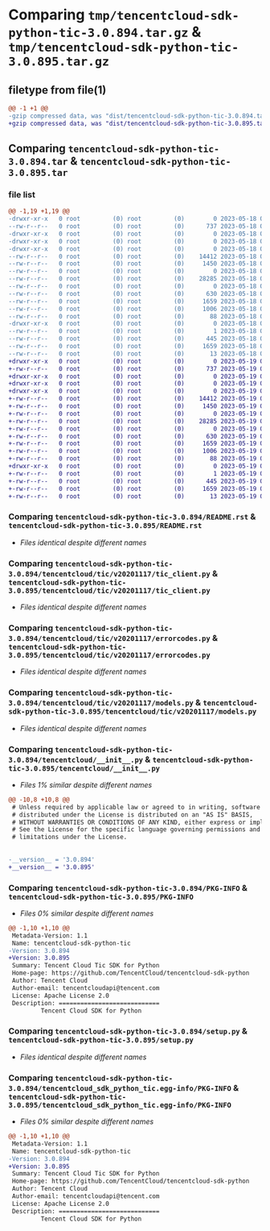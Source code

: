 # Comparing `tmp/tencentcloud-sdk-python-tic-3.0.894.tar.gz` & `tmp/tencentcloud-sdk-python-tic-3.0.895.tar.gz`

## filetype from file(1)

```diff
@@ -1 +1 @@
-gzip compressed data, was "dist/tencentcloud-sdk-python-tic-3.0.894.tar", last modified: Thu May 18 00:39:12 2023, max compression
+gzip compressed data, was "dist/tencentcloud-sdk-python-tic-3.0.895.tar", last modified: Fri May 19 03:02:32 2023, max compression
```

## Comparing `tencentcloud-sdk-python-tic-3.0.894.tar` & `tencentcloud-sdk-python-tic-3.0.895.tar`

### file list

```diff
@@ -1,19 +1,19 @@
-drwxr-xr-x   0 root         (0) root         (0)        0 2023-05-18 00:39:12.000000 tencentcloud-sdk-python-tic-3.0.894/
--rw-r--r--   0 root         (0) root         (0)      737 2023-05-18 00:39:12.000000 tencentcloud-sdk-python-tic-3.0.894/README.rst
-drwxr-xr-x   0 root         (0) root         (0)        0 2023-05-18 00:39:12.000000 tencentcloud-sdk-python-tic-3.0.894/tencentcloud/
-drwxr-xr-x   0 root         (0) root         (0)        0 2023-05-18 00:39:12.000000 tencentcloud-sdk-python-tic-3.0.894/tencentcloud/tic/
-drwxr-xr-x   0 root         (0) root         (0)        0 2023-05-18 00:39:12.000000 tencentcloud-sdk-python-tic-3.0.894/tencentcloud/tic/v20201117/
--rw-r--r--   0 root         (0) root         (0)    14412 2023-05-18 00:39:12.000000 tencentcloud-sdk-python-tic-3.0.894/tencentcloud/tic/v20201117/tic_client.py
--rw-r--r--   0 root         (0) root         (0)     1450 2023-05-18 00:39:12.000000 tencentcloud-sdk-python-tic-3.0.894/tencentcloud/tic/v20201117/errorcodes.py
--rw-r--r--   0 root         (0) root         (0)        0 2023-05-18 00:39:12.000000 tencentcloud-sdk-python-tic-3.0.894/tencentcloud/tic/v20201117/__init__.py
--rw-r--r--   0 root         (0) root         (0)    28285 2023-05-18 00:39:12.000000 tencentcloud-sdk-python-tic-3.0.894/tencentcloud/tic/v20201117/models.py
--rw-r--r--   0 root         (0) root         (0)        0 2023-05-18 00:39:12.000000 tencentcloud-sdk-python-tic-3.0.894/tencentcloud/tic/__init__.py
--rw-r--r--   0 root         (0) root         (0)      630 2023-05-18 00:39:12.000000 tencentcloud-sdk-python-tic-3.0.894/tencentcloud/__init__.py
--rw-r--r--   0 root         (0) root         (0)     1659 2023-05-18 00:39:12.000000 tencentcloud-sdk-python-tic-3.0.894/PKG-INFO
--rw-r--r--   0 root         (0) root         (0)     1006 2023-05-18 00:39:12.000000 tencentcloud-sdk-python-tic-3.0.894/setup.py
--rw-r--r--   0 root         (0) root         (0)       88 2023-05-18 00:39:12.000000 tencentcloud-sdk-python-tic-3.0.894/setup.cfg
-drwxr-xr-x   0 root         (0) root         (0)        0 2023-05-18 00:39:12.000000 tencentcloud-sdk-python-tic-3.0.894/tencentcloud_sdk_python_tic.egg-info/
--rw-r--r--   0 root         (0) root         (0)        1 2023-05-18 00:39:12.000000 tencentcloud-sdk-python-tic-3.0.894/tencentcloud_sdk_python_tic.egg-info/dependency_links.txt
--rw-r--r--   0 root         (0) root         (0)      445 2023-05-18 00:39:12.000000 tencentcloud-sdk-python-tic-3.0.894/tencentcloud_sdk_python_tic.egg-info/SOURCES.txt
--rw-r--r--   0 root         (0) root         (0)     1659 2023-05-18 00:39:12.000000 tencentcloud-sdk-python-tic-3.0.894/tencentcloud_sdk_python_tic.egg-info/PKG-INFO
--rw-r--r--   0 root         (0) root         (0)       13 2023-05-18 00:39:12.000000 tencentcloud-sdk-python-tic-3.0.894/tencentcloud_sdk_python_tic.egg-info/top_level.txt
+drwxr-xr-x   0 root         (0) root         (0)        0 2023-05-19 03:02:32.000000 tencentcloud-sdk-python-tic-3.0.895/
+-rw-r--r--   0 root         (0) root         (0)      737 2023-05-19 03:02:32.000000 tencentcloud-sdk-python-tic-3.0.895/README.rst
+drwxr-xr-x   0 root         (0) root         (0)        0 2023-05-19 03:02:32.000000 tencentcloud-sdk-python-tic-3.0.895/tencentcloud/
+drwxr-xr-x   0 root         (0) root         (0)        0 2023-05-19 03:02:32.000000 tencentcloud-sdk-python-tic-3.0.895/tencentcloud/tic/
+drwxr-xr-x   0 root         (0) root         (0)        0 2023-05-19 03:02:32.000000 tencentcloud-sdk-python-tic-3.0.895/tencentcloud/tic/v20201117/
+-rw-r--r--   0 root         (0) root         (0)    14412 2023-05-19 03:02:32.000000 tencentcloud-sdk-python-tic-3.0.895/tencentcloud/tic/v20201117/tic_client.py
+-rw-r--r--   0 root         (0) root         (0)     1450 2023-05-19 03:02:32.000000 tencentcloud-sdk-python-tic-3.0.895/tencentcloud/tic/v20201117/errorcodes.py
+-rw-r--r--   0 root         (0) root         (0)        0 2023-05-19 03:02:32.000000 tencentcloud-sdk-python-tic-3.0.895/tencentcloud/tic/v20201117/__init__.py
+-rw-r--r--   0 root         (0) root         (0)    28285 2023-05-19 03:02:32.000000 tencentcloud-sdk-python-tic-3.0.895/tencentcloud/tic/v20201117/models.py
+-rw-r--r--   0 root         (0) root         (0)        0 2023-05-19 03:02:32.000000 tencentcloud-sdk-python-tic-3.0.895/tencentcloud/tic/__init__.py
+-rw-r--r--   0 root         (0) root         (0)      630 2023-05-19 03:02:32.000000 tencentcloud-sdk-python-tic-3.0.895/tencentcloud/__init__.py
+-rw-r--r--   0 root         (0) root         (0)     1659 2023-05-19 03:02:32.000000 tencentcloud-sdk-python-tic-3.0.895/PKG-INFO
+-rw-r--r--   0 root         (0) root         (0)     1006 2023-05-19 03:02:32.000000 tencentcloud-sdk-python-tic-3.0.895/setup.py
+-rw-r--r--   0 root         (0) root         (0)       88 2023-05-19 03:02:32.000000 tencentcloud-sdk-python-tic-3.0.895/setup.cfg
+drwxr-xr-x   0 root         (0) root         (0)        0 2023-05-19 03:02:32.000000 tencentcloud-sdk-python-tic-3.0.895/tencentcloud_sdk_python_tic.egg-info/
+-rw-r--r--   0 root         (0) root         (0)        1 2023-05-19 03:02:32.000000 tencentcloud-sdk-python-tic-3.0.895/tencentcloud_sdk_python_tic.egg-info/dependency_links.txt
+-rw-r--r--   0 root         (0) root         (0)      445 2023-05-19 03:02:32.000000 tencentcloud-sdk-python-tic-3.0.895/tencentcloud_sdk_python_tic.egg-info/SOURCES.txt
+-rw-r--r--   0 root         (0) root         (0)     1659 2023-05-19 03:02:32.000000 tencentcloud-sdk-python-tic-3.0.895/tencentcloud_sdk_python_tic.egg-info/PKG-INFO
+-rw-r--r--   0 root         (0) root         (0)       13 2023-05-19 03:02:32.000000 tencentcloud-sdk-python-tic-3.0.895/tencentcloud_sdk_python_tic.egg-info/top_level.txt
```

### Comparing `tencentcloud-sdk-python-tic-3.0.894/README.rst` & `tencentcloud-sdk-python-tic-3.0.895/README.rst`

 * *Files identical despite different names*

### Comparing `tencentcloud-sdk-python-tic-3.0.894/tencentcloud/tic/v20201117/tic_client.py` & `tencentcloud-sdk-python-tic-3.0.895/tencentcloud/tic/v20201117/tic_client.py`

 * *Files identical despite different names*

### Comparing `tencentcloud-sdk-python-tic-3.0.894/tencentcloud/tic/v20201117/errorcodes.py` & `tencentcloud-sdk-python-tic-3.0.895/tencentcloud/tic/v20201117/errorcodes.py`

 * *Files identical despite different names*

### Comparing `tencentcloud-sdk-python-tic-3.0.894/tencentcloud/tic/v20201117/models.py` & `tencentcloud-sdk-python-tic-3.0.895/tencentcloud/tic/v20201117/models.py`

 * *Files identical despite different names*

### Comparing `tencentcloud-sdk-python-tic-3.0.894/tencentcloud/__init__.py` & `tencentcloud-sdk-python-tic-3.0.895/tencentcloud/__init__.py`

 * *Files 1% similar despite different names*

```diff
@@ -10,8 +10,8 @@
 # Unless required by applicable law or agreed to in writing, software
 # distributed under the License is distributed on an "AS IS" BASIS,
 # WITHOUT WARRANTIES OR CONDITIONS OF ANY KIND, either express or implied.
 # See the License for the specific language governing permissions and
 # limitations under the License.
 
 
-__version__ = '3.0.894'
+__version__ = '3.0.895'
```

### Comparing `tencentcloud-sdk-python-tic-3.0.894/PKG-INFO` & `tencentcloud-sdk-python-tic-3.0.895/PKG-INFO`

 * *Files 0% similar despite different names*

```diff
@@ -1,10 +1,10 @@
 Metadata-Version: 1.1
 Name: tencentcloud-sdk-python-tic
-Version: 3.0.894
+Version: 3.0.895
 Summary: Tencent Cloud Tic SDK for Python
 Home-page: https://github.com/TencentCloud/tencentcloud-sdk-python
 Author: Tencent Cloud
 Author-email: tencentcloudapi@tencent.com
 License: Apache License 2.0
 Description: ============================
         Tencent Cloud SDK for Python
```

### Comparing `tencentcloud-sdk-python-tic-3.0.894/setup.py` & `tencentcloud-sdk-python-tic-3.0.895/setup.py`

 * *Files identical despite different names*

### Comparing `tencentcloud-sdk-python-tic-3.0.894/tencentcloud_sdk_python_tic.egg-info/PKG-INFO` & `tencentcloud-sdk-python-tic-3.0.895/tencentcloud_sdk_python_tic.egg-info/PKG-INFO`

 * *Files 0% similar despite different names*

```diff
@@ -1,10 +1,10 @@
 Metadata-Version: 1.1
 Name: tencentcloud-sdk-python-tic
-Version: 3.0.894
+Version: 3.0.895
 Summary: Tencent Cloud Tic SDK for Python
 Home-page: https://github.com/TencentCloud/tencentcloud-sdk-python
 Author: Tencent Cloud
 Author-email: tencentcloudapi@tencent.com
 License: Apache License 2.0
 Description: ============================
         Tencent Cloud SDK for Python
```


